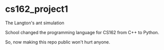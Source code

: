 # cs162_project1
The Langton's ant simulation

School changed the programming language for CS162 from C++ to Python.

So, now making this repo public won't hurt anyone.
